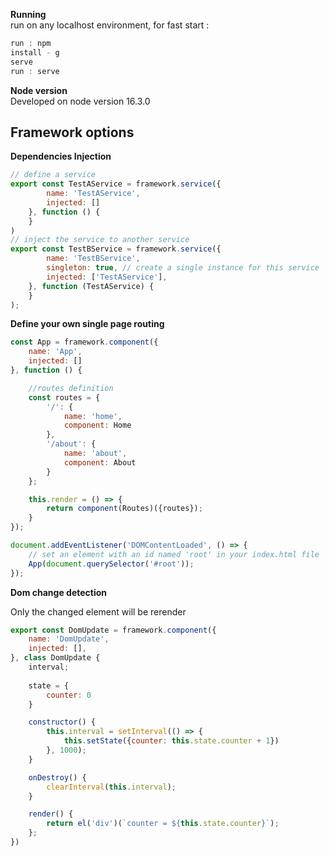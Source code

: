 **Running**  
run on any localhost environment, for fast start :

```js  
run : npm
install - g
serve
run : serve  
```

**Node version**  
Developed on node version 16.3.0

## Framework options

**Dependencies Injection**

```js  
// define a service
export const TestAService = framework.service({
        name: 'TestAService',
        injected: []
    }, function () {
    }
)
// inject the service to another service
export const TestBService = framework.service({
        name: 'TestBService',
        singleton: true, // create a single instance for this service
        injected: ['TestAService'],
    }, function (TestAService) {
    }
);
```

**Define your own single page routing**

```js  
const App = framework.component({
    name: 'App',
    injected: []
}, function () {

    //routes definition
    const routes = {
        '/': {
            name: 'home',
            component: Home
        },
        '/about': {
            name: 'about',
            component: About
        }
    };

    this.render = () => {
        return component(Routes)({routes});
    }
});

document.addEventListener('DOMContentLoaded', () => {
    // set an element with an id named 'root' in your index.html file
    App(document.querySelector('#root'));
});
```

**Dom change detection**

Only the changed element will be rerender
```js 
export const DomUpdate = framework.component({
    name: 'DomUpdate',
    injected: [],
}, class DomUpdate {
    interval;
    
    state = {
        counter: 0
    }

    constructor() {
        this.interval = setInterval(() => {
            this.setState({counter: this.state.counter + 1})
        }, 1000);
    }

    onDestroy() {
        clearInterval(this.interval);
    }

    render() {
        return el('div')(`counter = ${this.state.counter}`);
    };
})
```
